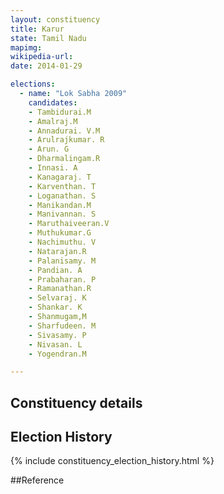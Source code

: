 ```yaml
---
layout: constituency
title: Karur
state: Tamil Nadu
mapimg: 
wikipedia-url: 
date: 2014-01-29

elections: 
  - name: "Lok Sabha 2009"
    candidates: 
    - Tambidurai.M 
    - Amalraj.M 
    - Annadurai. V.M 
    - Arulrajkumar. R 
    - Arun. G 
    - Dharmalingam.R 
    - Innasi. A 
    - Kanagaraj. T 
    - Karventhan. T 
    - Loganathan. S 
    - Manikandan.M 
    - Manivannan. S 
    - Maruthaiveeran.V 
    - Muthukumar.G 
    - Nachimuthu. V 
    - Natarajan.R 
    - Palanisamy. M 
    - Pandian. A 
    - Prabaharan. P 
    - Ramanathan.R 
    - Selvaraj. K 
    - Shankar. K 
    - Shanmugam,M 
    - Sharfudeen. M 
    - Sivasamy. P 
    - Nivasan. L 
    - Yogendran.M 

---
```

## Constituency details


## Election History
{% include constituency_election_history.html %}

##Reference
